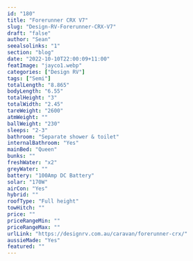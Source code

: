 ```yaml
---
id: "180"
title: "Forerunner CRX V7"
slug: "Design-RV-Forerunner-CRX-V7"
draft: "false"
author: "Sean"
seealsolinks: "1"
section: "blog"
date: "2022-10-10T22:00:09+11:00"
featImage: "jayco1.webp"
categories: ["Design RV"]
tags: ["Semi"]
totalLength: "8.865"
bodyLength: "6.55"
totalHeight: "3"
totalWidth: "2.45"
tareWeight: "2600"
atmWeight: ""
ballWeight: "230"
sleeps: "2-3"
bathroom: "Separate shower & toilet"
internalBathroom: "Yes"
mainBed: "Queen"
bunks: ""
freshWater: "x2"
greyWater: ""
battery: "100Amp DC Battery"
solar: "170W"
airCon: "Yes"
hybrid: ""
roofType: "Full height"
towHitch: ""
price: ""
priceRangeMin: ""
priceRangeMax: ""
urlLink: "https://designrv.com.au/caravan/forerunner-crx/"
aussieMade: "Yes"
featured: ""
---
```

